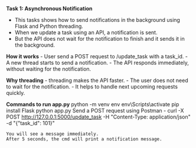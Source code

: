 **Task 1: Asynchronous Notification**
   - This tasks shows how to send notifications in the background using Flask and Python threading.
   - When we update a task using an API, a notification is sent. 
   - But the API does not wait for the notification to finish and it sends it in the background.

  **How it works**
    - User send a POST request to /update_task with a task_id.
    - A new thread starts to send a notification.
    - The API responds immediately, without waiting for the notification.

  **Why threading**
    - threading makes the API faster.
    - The user does not need to wait for the notification.
    - It helps to handle next upcoming requests quickly.

  **Commands to run app.py**
    python -m venv env
    env\Scripts\activate
    pip install Flask
    python app.py
    Send a POST request using Postman
        - curl -X POST http://127.0.0.1:5000/update_task -H "Content-Type: application/json" -d "{\"task_id\": 101}"
    
    You will see a message immediately.
    After 5 seconds, the cmd will print a notification message.
    

